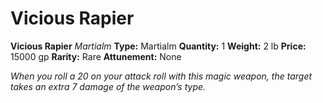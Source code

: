 # Vicious Rapier

**Vicious Rapier**
_Martialm_
**Type:** Martialm
**Quantity:** 1
**Weight:** 2 lb
**Price:** 15000 gp
**Rarity:** Rare
**Attunement:** None

*When you roll a 20 on your attack roll with this magic weapon, the target takes an extra 7 damage of the weapon’s type.*